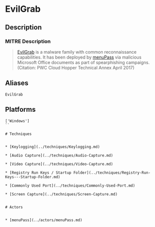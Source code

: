 
# EvilGrab

## Description

### MITRE Description

> [EvilGrab](https://attack.mitre.org/software/S0152) is a malware family with common reconnaissance capabilities. It has been deployed by [menuPass](https://attack.mitre.org/groups/G0045) via malicious Microsoft Office documents as part of spearphishing campaigns. (Citation: PWC Cloud Hopper Technical Annex April 2017)

## Aliases

```
EvilGrab
```

## Platforms

```
['Windows']
``

# Techniques


* [Keylogging](../techniques/Keylogging.md)

* [Audio Capture](../techniques/Audio-Capture.md)
    
* [Video Capture](../techniques/Video-Capture.md)
    
* [Registry Run Keys / Startup Folder](../techniques/Registry-Run-Keys---Startup-Folder.md)
    
* [Commonly Used Port](../techniques/Commonly-Used-Port.md)
    
* [Screen Capture](../techniques/Screen-Capture.md)
    

# Actors


* [menuPass](../actors/menuPass.md)

